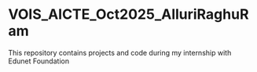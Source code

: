 # VOIS_AICTE_Oct2025_AlluriRaghuRam
This repository contains projects and code during my internship with Edunet Foundation
